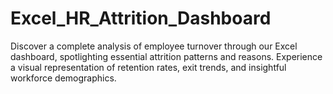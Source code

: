 # Excel_HR_Attrition_Dashboard
Discover a complete analysis of employee turnover through our Excel dashboard, spotlighting essential attrition patterns and reasons. Experience a visual representation of retention rates, exit trends, and insightful workforce demographics.
